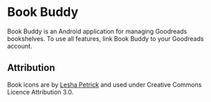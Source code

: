 # Book Buddy
Book Buddy is an Android application for managing Goodreads bookshelves. To use all features, link Book Buddy to your Goodreads account.

## Attribution
Book icons are by [Lesha Petrick](https://thenounproject.com/leshapetrick/) and used under Creative Commons Licence Attribution 3.0.
